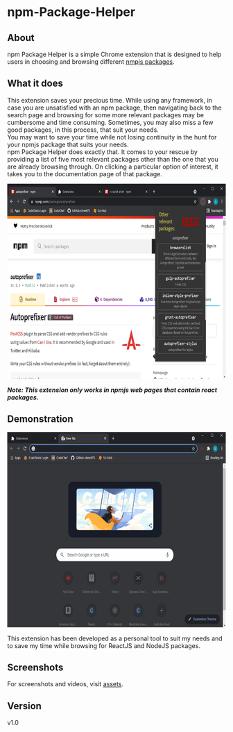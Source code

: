 # npm-Package-Helper

## About

npm Package Helper is a simple Chrome extension that is designed to help users in choosing and browsing different [nmpjs packages](https://docs.npmjs.com/about-packages-and-modules).

## What it does

This extension saves your precious time. While using any framework, in case you are unsatisfied with an npm package, then navigating back to the search page and browsing for some more relevant packages may be cumbersome and time consuming. Sometimes, you may also miss a few good packages, in this process, that suit your needs.  
You may want to save your time while not losing continuity in the hunt for your npmjs package that suits your needs.  
npm Package Helper does exactly that. It comes to your rescue by providing a list of five most relevant packages other than the one that you are already browsing through. On clicking a particular option of interest, it takes you to the documentation page of that package.

<img src="assets/Screenshot (336).png" height="450">

**_Note: This extension only works in npmjs web pages that contain react packages._**

## Demonstration

<img src="assets/npm.gif" height="450">

This extension has been developed as a personal tool to suit my needs and to save my time while browsing for ReactJS and NodeJS packages.

## Screenshots

For screenshots and videos, visit [assets](assets).

## Version

v1.0
